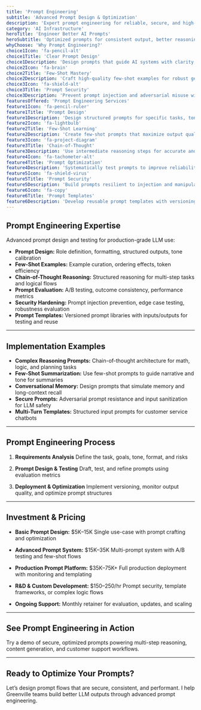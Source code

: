```yaml
---
title: 'Prompt Engineering'
subtitle: 'Advanced Prompt Design & Optimization'
description: 'Expert prompt engineering for reliable, secure, and high-performing AI applications. I design and test production-ready prompts for LLMs and chatbot workflows.'
category: 'AI Infrastructure'
heroTitle: 'Engineer Better AI Prompts'
heroSubtitle: 'Optimized prompts for consistent output, better reasoning, and secure responses.'
whyChoose: 'Why Prompt Engineering?'
choice1Icon: 'fa-pencil-alt'
choice1Title: 'Clear Prompt Design'
choice1Description: 'Design prompts that guide AI systems with clarity, structure, and reproducibility.'
choice2Icon: 'fa-brain'
choice2Title: 'Few-Shot Mastery'
choice2Description: 'Craft high-quality few-shot examples for robust generalization and learning.'
choice3Icon: 'fa-shield-alt'
choice3Title: 'Prompt Security'
choice3Description: 'Prevent prompt injection and adversarial misuse with tested secure designs.'
featuresOffered: 'Prompt Engineering Services'
feature1Icon: 'fa-pencil-ruler'
feature1Title: 'Prompt Design'
feature1Description: 'Design structured prompts for specific tasks, tone, and output formats.'
feature2Icon: 'fa-lightbulb'
feature2Title: 'Few-Shot Learning'
feature2Description: 'Create few-shot prompts that maximize output quality with minimal tokens.'
feature3Icon: 'fa-project-diagram'
feature3Title: 'Chain-of-Thought'
feature3Description: 'Use intermediate reasoning steps for accurate and explainable outputs.'
feature4Icon: 'fa-tachometer-alt'
feature4Title: 'Prompt Optimization'
feature4Description: 'Systematically test prompts to improve reliability and accuracy.'
feature5Icon: 'fa-shield-virus'
feature5Title: 'Prompt Security'
feature5Description: 'Build prompts resilient to injection and manipulation attacks.'
feature6Icon: 'fa-copy'
feature6Title: 'Prompt Templates'
feature6Description: 'Develop reusable prompt templates with versioning and test cases.'
---
```


## Prompt Engineering Expertise

Advanced prompt design and testing for production-grade LLM use:

- **Prompt Design:** Role definition, formatting, structured outputs, tone calibration
- **Few-Shot Examples:** Example curation, ordering effects, token efficiency
- **Chain-of-Thought Reasoning:** Structured reasoning for multi-step tasks and logical flows
- **Prompt Evaluation:** A/B testing, outcome consistency, performance metrics
- **Security Hardening:** Prompt injection prevention, edge case testing, robustness evaluation
- **Prompt Templates:** Versioned prompt libraries with inputs/outputs for testing and reuse

---

## Implementation Examples

- **Complex Reasoning Prompts:** Chain-of-thought architecture for math, logic, and planning tasks
- **Few-Shot Summarization:** Use few-shot prompts to guide narrative and tone for summaries
- **Conversational Memory:** Design prompts that simulate memory and long-context recall
- **Secure Prompts:** Adversarial prompt resistance and input sanitization for LLM safety
- **Multi-Turn Templates:** Structured input prompts for customer service chatbots

---

## Prompt Engineering Process

1. **Requirements Analysis**
   Define the task, goals, tone, format, and risks

2. **Prompt Design & Testing**
   Draft, test, and refine prompts using evaluation metrics

3. **Deployment & Optimization**
   Implement versioning, monitor output quality, and optimize prompt structures

---

## Investment & Pricing

- **Basic Prompt Design:** \$5K–15K
  Single use-case with prompt crafting and optimization

- **Advanced Prompt System:** \$15K–35K
  Multi-prompt system with A/B testing and few-shot flows

- **Production Prompt Platform:** \$35K–75K+
  Full production deployment with monitoring and templating

- **R\&D & Custom Development:** \$150–250/hr
  Prompt security, template frameworks, or complex logic flows

- **Ongoing Support:** Monthly retainer for evaluation, updates, and scaling

---

## See Prompt Engineering in Action

Try a demo of secure, optimized prompts powering multi-step reasoning, content generation, and customer support workflows.

---

## Ready to Optimize Your Prompts?

Let’s design prompt flows that are secure, consistent, and performant. I help Greenville teams build better LLM outputs through advanced prompt engineering.
